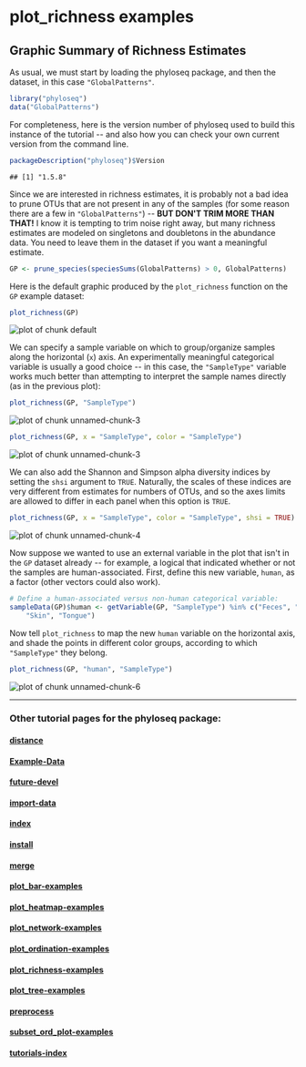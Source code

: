 
<link href="http://kevinburke.bitbucket.org/markdowncss/markdown.css" rel="stylesheet"></link>

plot_richness examples
========================================================

## Graphic Summary of Richness Estimates

As usual, we must start by loading the phyloseq package, and then the dataset, in this case `"GlobalPatterns"`.


```r
library("phyloseq")
data("GlobalPatterns")
```


For completeness, here is the version number of phyloseq used to build this instance of the tutorial -- and also how you can check your own current version from the command line.


```r
packageDescription("phyloseq")$Version
```

```
## [1] "1.5.8"
```


Since we are interested in richness estimates, it is probably not a bad idea to prune OTUs that are not present in any of the samples (for some reason there are a few in `"GlobalPatterns"`) -- **BUT DON'T TRIM MORE THAN THAT!** I know it is tempting to trim noise right away, but many richness estimates are modeled on singletons and doubletons in the abundance data. You need to leave them in the dataset if you want a meaningful estimate.


```r
GP <- prune_species(speciesSums(GlobalPatterns) > 0, GlobalPatterns)
```


Here is the default graphic produced by the `plot_richness` function on the `GP` example dataset:


```r
plot_richness(GP)
```

![plot of chunk default](figure/default.png) 


We can specify a sample variable on which to group/organize samples along the horizontal (`x`) axis. An experimentally meaningful categorical variable is usually a good choice -- in this case, the `"SampleType"` variable works much better than attempting to interpret the sample names directly (as in the previous plot):


```r
plot_richness(GP, "SampleType")
```

![plot of chunk unnamed-chunk-3](figure/unnamed-chunk-31.png) 

```r
plot_richness(GP, x = "SampleType", color = "SampleType")
```

![plot of chunk unnamed-chunk-3](figure/unnamed-chunk-32.png) 

We can also add the Shannon and Simpson alpha diversity indices by setting the `shsi` argument to `TRUE`. Naturally, the scales of these indices are very different from estimates for numbers of OTUs, and so the axes limits are allowed to differ in each panel when this option is `TRUE`.

```r
plot_richness(GP, x = "SampleType", color = "SampleType", shsi = TRUE)
```

![plot of chunk unnamed-chunk-4](figure/unnamed-chunk-4.png) 


Now suppose we wanted to use an external variable in the plot that isn't in the `GP` dataset already -- for example, a logical that indicated whether or not the samples are human-associated. First, define this new variable, `human`, as a factor (other vectors could also work).


```r
# Define a human-associated versus non-human categorical variable:
sampleData(GP)$human <- getVariable(GP, "SampleType") %in% c("Feces", "Mock", 
    "Skin", "Tongue")
```


Now tell `plot_richness` to map the new `human` variable on the horizontal axis, and shade the points in different color groups, according to which `"SampleType"` they belong.


```r
plot_richness(GP, "human", "SampleType")
```

![plot of chunk unnamed-chunk-6](figure/unnamed-chunk-6.png) 

		
			


---

### Other tutorial pages for the phyloseq package:

#### [distance](distance.html)

#### [Example-Data](Example-Data.html)

#### [future-devel](future-devel.html)

#### [import-data](import-data.html)

#### [index](index.html)

#### [install](install.html)

#### [merge](merge.html)

#### [plot_bar-examples](plot_bar-examples.html)

#### [plot_heatmap-examples](plot_heatmap-examples.html)

#### [plot_network-examples](plot_network-examples.html)

#### [plot_ordination-examples](plot_ordination-examples.html)

#### [plot_richness-examples](plot_richness-examples.html)

#### [plot_tree-examples](plot_tree-examples.html)

#### [preprocess](preprocess.html)

#### [subset_ord_plot-examples](subset_ord_plot-examples.html)

#### [tutorials-index](tutorials-index.html)


